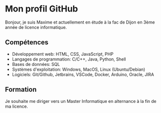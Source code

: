 # Mon profil GitHub


Bonjour, je suis Maxime et actuellement en étude à la fac de Dijon en 3ème année de licence informatique.

<h2>Compétences</h2>

<ul>
<li>Développement web: HTML, CSS, JavaScript, PHP</li>
<li>Langages de programmation: C/C++, Java, Python, Shell</li>
<li>Bases de données: SQL</li>
<li>Systèmes d'exploitation: Windows, MacOS, Linux (Ubuntu/Debian)</li>
<li>Logiciels: Git/Github, Jetbrains, VSCode, Docker, Arduino, Oracle, JIRA</li>
</ul>


<h2>Formation</h2>

Je souhaite me diriger vers un Master Informatique en alternance à la fin de ma licence.


